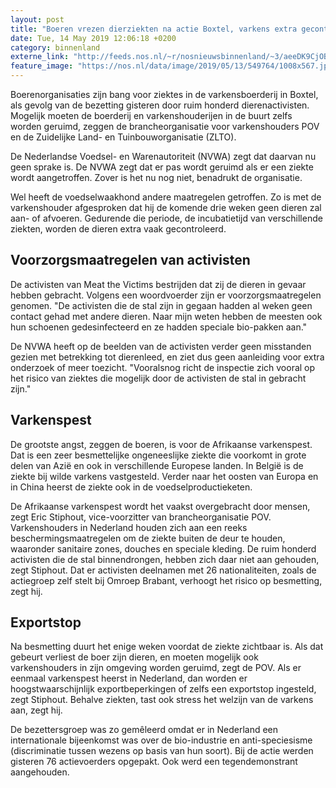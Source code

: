```yaml
---
layout: post
title: "Boeren vrezen dierziekten na actie Boxtel, varkens extra gecontroleerd"
date: Tue, 14 May 2019 12:06:18 +0200
category: binnenland
externe_link: "http://feeds.nos.nl/~r/nosnieuwsbinnenland/~3/aeeDK9CjOBw/2284556"
feature_image: "https://nos.nl/data/image/2019/05/13/549764/1008x567.jpg"
---
```


<p>Boerenorganisaties zijn bang voor ziektes in de varkensboerderij in Boxtel, als gevolg van de bezetting gisteren door ruim honderd dierenactivisten. Mogelijk moeten de boerderij en varkenshouderijen in de buurt zelfs worden geruimd, zeggen de brancheorganisatie voor varkenshouders POV en de Zuidelijke Land- en Tuinbouworganisatie (ZLTO).</p>
<p>De Nederlandse Voedsel- en Warenautoriteit (NVWA) zegt dat daarvan nu geen sprake is. De NVWA zegt dat er pas wordt geruimd als er een ziekte wordt aangetroffen. Zover is het nu nog niet, benadrukt de organisatie.</p>
<p>Wel heeft de voedselwaakhond andere maatregelen getroffen. Zo is met de varkenshouder afgesproken dat hij de komende drie weken geen dieren zal aan- of afvoeren. Gedurende die periode, de incubatietijd van verschillende ziekten, worden de dieren extra vaak gecontroleerd.</p>
<h2>Voorzorgsmaatregelen van activisten</h2>
<p>De activisten van Meat the Victims bestrijden dat zij de dieren in gevaar hebben gebracht. Volgens een woordvoerder zijn er voorzorgsmaatregelen genomen. "De activisten die de stal zijn in gegaan hadden al weken geen contact gehad met andere dieren. Naar mijn weten hebben de meesten ook hun schoenen gedesinfecteerd en ze hadden speciale bio-pakken aan."</p>
<p>De NVWA heeft op de beelden van de activisten verder geen misstanden gezien met betrekking tot dierenleed, en ziet dus geen aanleiding voor extra onderzoek of meer toezicht. "Vooralsnog richt de inspectie zich vooral op het risico van ziektes die mogelijk door de activisten de stal in gebracht zijn."</p>
<h2>Varkenspest</h2>
<p>De grootste angst, zeggen de boeren, is voor de Afrikaanse varkenspest. Dat is een zeer besmettelijke ongeneeslijke ziekte die voorkomt in grote delen van Azië en ook in verschillende Europese landen. In België is de ziekte bij wilde varkens vastgesteld. Verder naar het oosten van Europa en in China heerst de ziekte ook in de voedselproductieketen.</p>
<p>De Afrikaanse varkenspest wordt het vaakst overgebracht door mensen, zegt Eric Stiphout, vice-voorzitter van brancheorganisatie POV. Varkenshouders in Nederland houden zich aan een reeks beschermingsmaatregelen om de ziekte buiten de deur te houden, waaronder sanitaire zones, douches en speciale kleding. De ruim honderd activisten die de stal binnendrongen, hebben zich daar niet aan gehouden, zegt Stiphout. Dat er activisten deelnamen met 26 nationaliteiten, zoals de actiegroep zelf stelt bij Omroep Brabant, verhoogt het risico op besmetting, zegt hij.</p>
<h2>Exportstop</h2>
<p>Na besmetting duurt het enige weken voordat de ziekte zichtbaar is. Als dat gebeurt verliest de boer zijn dieren, en moeten mogelijk ook varkenshouders in zijn omgeving worden geruimd, zegt de POV. Als er eenmaal varkenspest heerst in Nederland, dan worden er hoogstwaarschijnlijk exportbeperkingen of zelfs een exportstop ingesteld, zegt Stiphout. Behalve ziekten, tast ook stress het welzijn van de varkens aan, zegt hij.</p>
<p>De bezettersgroep was zo gemêleerd omdat er in Nederland een internationale bijeenkomst was over de bio-industrie en anti-speciesisme (discriminatie tussen wezens op basis van hun soort). Bij de actie werden gisteren 76 actievoerders opgepakt. Ook werd een tegendemonstrant aangehouden.</p><img src="http://feeds.feedburner.com/~r/nosnieuwsbinnenland/~4/aeeDK9CjOBw" height="1" width="1" alt=""/>
